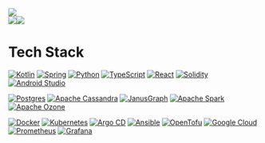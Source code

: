 <img src="https://github-profile-summary-cards.vercel.app/api/cards/profile-details?username=ThompsonA93&theme=gruvbox" width="auto">
<div style="display: flex;">
    <img src="https://denvercoder1-github-readme-stats.vercel.app/api/top-langs/?username=ThompsonA93&langs_count=8&hide=jupyter%20notebook&layout=compact&theme=gruvbox&hide_border=true" height="auto" width="auto"/>
    <img src="https://denvercoder1-github-readme-stats.vercel.app/api?username=ThompsonA93&show_icons=true&count_private=true&theme=gruvbox&hide_border=true" height="auto" width="auto"/>
</div>

# Tech Stack

[![Kotlin](https://img.shields.io/badge/Kotlin-0095D5?logo=kotlin&logoColor=fff)](https://kotlinlang.org/)
[![Spring](https://img.shields.io/badge/Spring-6DB33F?logo=spring&logoColor=fff)](https://spring.io/)
[![Python](https://img.shields.io/badge/Python-3776AB?logo=python&logoColor=fff)](https://www.python.org/)
[![TypeScript](https://img.shields.io/badge/TypeScript-3178C6?logo=typescript&logoColor=fff)](https://www.typescriptlang.org/)
[![React](https://img.shields.io/badge/React-61DAFB?logo=react&logoColor=000)](https://reactjs.org/)
[![Solidity](https://img.shields.io/badge/Solidity-363636?logo=solidity&logoColor=fff)](https://soliditylang.org/)
[![Android Studio](https://img.shields.io/badge/Android%20Studio-3DDC84.svg?logo=android-studio&logoColor=white)](https://developer.android.com/studio)

[![Postgres](https://img.shields.io/badge/Postgres-%23316192.svg?logo=postgresql&logoColor=white)](https://www.postgresql.org/)
[![Apache Cassandra](https://img.shields.io/badge/Cassandra-1287B1?logo=apachecassandra&logoColor=fff)](https://cassandra.apache.org/)
[![JanusGraph](https://img.shields.io/badge/JanusGraph-106CC6?logo=janusgraph&logoColor=fff)](https://janusgraph.org/)
[![Apache Spark](https://img.shields.io/badge/Apache%20Spark-E25A1C?logo=apachespark&logoColor=fff)](https://spark.apache.org/)
[![Apache Ozone](https://img.shields.io/badge/Apache%20Ozone-5A527A?logo=apacheozone&logoColor=fff)](https://ozone.apache.org/)

[![Docker](https://img.shields.io/badge/Docker-2496ED?logo=docker&logoColor=fff)](https://www.docker.com/)
[![Kubernetes](https://img.shields.io/badge/Kubernetes-326CE5?logo=kubernetes&logoColor=fff)](https://kubernetes.io/)
[![Argo CD](https://img.shields.io/badge/Argo%20CD-FF7300?logo=argo-cd&logoColor=white)](https://argoproj.github.io/cd/)
[![Ansible](https://img.shields.io/badge/Ansible-EE0000?logo=ansible&logoColor=white)](https://www.ansible.com/)
[![OpenTofu](https://img.shields.io/badge/OpenTofu-60C922?logo=terraform&logoColor=white)](https://opentofu.org/)
[![Google Cloud](https://img.shields.io/badge/Google%20Cloud-%234285F4.svg?logo=google-cloud&logoColor=white)](https://cloud.google.com/)
[![Prometheus](https://img.shields.io/badge/Prometheus-E6522C?logo=prometheus&logoColor=white)](https://prometheus.io/)
[![Grafana](https://img.shields.io/badge/Grafana-F46800?logo=grafana&logoColor=white)](https://grafana.com/)







